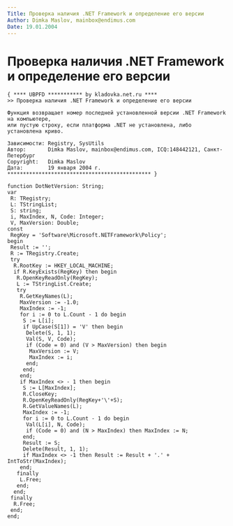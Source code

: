 ```yaml
---
Title: Проверка наличия .NET Framework и определение его версии
Author: Dimka Maslov, mainbox@endimus.com
Date: 19.01.2004
---
```



Проверка наличия .NET Framework и определение его версии
========================================================

    { **** UBPFD *********** by kladovka.net.ru ****
    >> Проверка наличия .NET Framework и определение его версии
     
    Функция возвращает номер последней установленной версии .NET Framework на компьютере,
    или пустую строку, если платформа .NET не установлена, либо установлена криво.
     
    Зависимости: Registry, SysUtils
    Автор:       Dimka Maslov, mainbox@endimus.com, ICQ:148442121, Санкт-Петербург
    Copyright:   Dimka Maslov
    Дата:        19 января 2004 г.
    ********************************************** }
     
    function DotNetVersion: String;
    var
     R: TRegistry;
     L: TStringList;
     S: string;
     i, MaxIndex, N, Code: Integer;
     V, MaxVersion: Double;
    const
     RegKey = 'Software\Microsoft.NETFramework\Policy';
    begin
     Result := '';
     R := TRegistry.Create;
     try
      R.RootKey := HKEY_LOCAL_MACHINE;
      if R.KeyExists(RegKey) then begin
       R.OpenKeyReadOnly(RegKey);
       L := TStringList.Create;
       try
        R.GetKeyNames(L);
        MaxVersion := -1.0;
        MaxIndex := -1;
        for i := 0 to L.Count - 1 do begin
         S := L[i];
         if UpCase(S[1]) = 'V' then begin
          Delete(S, 1, 1);
          Val(S, V, Code);
          if (Code = 0) and (V > MaxVersion) then begin
           MaxVersion := V;
           MaxIndex := i;
          end;
         end;
        end;
        if MaxIndex <> - 1 then begin
         S := L[MaxIndex];
         R.CloseKey;
         R.OpenKeyReadOnly(RegKey+'\'+S);
         R.GetValueNames(L);
         MaxIndex := -1;
         for i := 0 to L.Count - 1 do begin
          Val(L[i], N, Code);
          if (Code = 0) and (N > MaxIndex) then MaxIndex := N;
         end;
         Result := S;
         Delete(Result, 1, 1);
         if MaxIndex <> -1 then Result := Result + '.' + IntToStr(MaxIndex);
        end;
       finally
        L.Free;
       end;
      end;
     finally
      R.Free;
     end;
    end;

